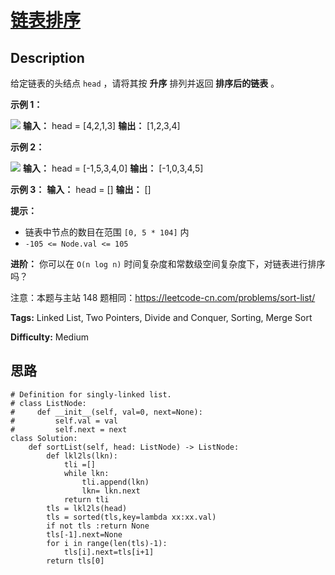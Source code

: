 # [链表排序][title]

## Description

给定链表的头结点 `head` ，请将其按 **升序** 排列并返回 **排序后的链表** 。



**示例 1：**

![](https://assets.leetcode.com/uploads/2020/09/14/sort_list_1.jpg)
            **输入：** head = [4,2,1,3]    **输出：** [1,2,3,4]    

**示例 2：**

![](https://assets.leetcode.com/uploads/2020/09/14/sort_list_2.jpg)
            **输入：** head = [-1,5,3,4,0]    **输出：** [-1,0,3,4,5]    

**示例 3：**
            **输入：** head = []    **输出：** []    



**提示：**

  * 链表中节点的数目在范围 `[0, 5 * 104]` 内
  * `-105 <= Node.val <= 105`



**进阶：** 你可以在 `O(n log n)` 时间复杂度和常数级空间复杂度下，对链表进行排序吗？



注意：本题与主站 148 题相同：<https://leetcode-cn.com/problems/sort-list/>


**Tags:** Linked List, Two Pointers, Divide and Conquer, Sorting, Merge Sort

**Difficulty:** Medium

## 思路

``` python3
# Definition for singly-linked list.
# class ListNode:
#     def __init__(self, val=0, next=None):
#         self.val = val
#         self.next = next
class Solution:
    def sortList(self, head: ListNode) -> ListNode:
        def lkl2ls(lkn):
            tli =[]
            while lkn: 
                tli.append(lkn)
                lkn= lkn.next
            return tli
        tls = lkl2ls(head)
        tls = sorted(tls,key=lambda xx:xx.val)
        if not tls :return None
        tls[-1].next=None
        for i in range(len(tls)-1):
            tls[i].next=tls[i+1]
        return tls[0]       
```

[title]: https://leetcode-cn.com/problems/7WHec2
